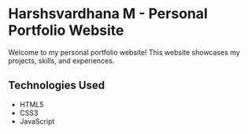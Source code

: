 # Harshsvardhana M - Personal Portfolio Website

Welcome to my personal portfolio website! This website showcases my projects, skills, and experiences.

## Technologies Used
- HTML5
- CSS3
- JavaScript

